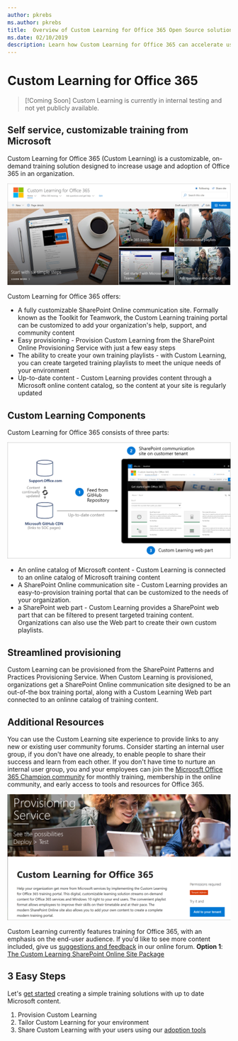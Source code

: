```yaml
---
author: pkrebs
ms.author: pkrebs
title:  Overview of Custom Learning for Office 365 Open Source solution
ms.date: 02/10/2019
description: Learn how Custom Learning for Office 365 can accelerate usage and adoption of Office 365 in your organization. Our solutions include a custom SharePoint Online web part and a modern SharePoint Online communications training site that is easily provisioned to your Office 365 tenant. 
---
```


# Custom Learning for Office 365

> [!Coming Soon]
> Custom Learning is currently in internal testing and not yet publicly available. 

## Self service, customizable training from Microsoft

Custom Learning for Office 365 (Custom Learning) is a customizable, on-demand training solution designed to increase usage and adoption of Office 365 in an organization. 

![cg-introducing.png](media/cg-introducing.png)

Custom Learning for Office 365 offers:
- A fully customizable SharePoint Online communication site. Formally known as the Toolkit for Teamwork, the Custom Learning training portal can be customized to add your organization's help, support, and community content
- Easy provisioning - Provision Custom Learning from the SharePoint Online Provisioning Service with just a few easy steps
- The ability to create your own training playlists - with Custom Learning, you can create targeted training playlists to meet the unique needs of your environment
- Up-to-date content - Custom Learning provides content through a Microsoft online content catalog, so the content at your site is regularly updated

## Custom Learning Components

Custom Learning for Office 365 consists of three parts: 

![cg-howitworks.png](media/cg-howitworks.png)

- An online catalog of Microsoft content - Custom Learning is connected to an online catalog of Microsoft training content
- A SharePoint Online communication site - Custom Learning provides an easy-to-provision training portal that can be customized to the needs of your organization.
- a SharePoint web part - Custom Learning provides a SharePoint web part that can be filtered to present targeted training content. Organizations can also use the Web part to create their own custom playlists.

## Streamlined provisioning 

Custom Learning can be provisioned from the SharePoint Patterns and Practices Provisioning Service. When Custom Learning is provisioned, organizations get a SharePoint Online communication site designed to be an out-of-the box training portal, along with a Custom Learning Web part connected to an onlinne catalog of training content. 

## Additional Resources
You can use the Custom Learning site experience to provide links to any new or existing user community forums. Consider starting an internal user group, if you don't have one already, to enable people to share their success and learn from each other.  If you don't have time to nurture an internal user group, you and your employees can join the [Microosft Office 365 Champion community](https://aka.ms/O365Champions) for monthly training, membership in the online community, and early access to tools and resources for Office 365.

![cg-howitworks.png](media/cg-provision.png)

Custom Learning currently features training for Office 365, with an emphasis on the end-user audience.  If you'd like to see more content included, give us [suggestions and feedback](feedback.md) in our online forum.  **Option 1**: [The Custom Learning SharePoint Online Site Package](installsitepackage.md)

## 3 Easy Steps

Let's [get started](prereqs.md) creating a simple training solutions with up to date Microsoft content.

1. Provision Custom Learning 
2. Tailor Custom Learning for your environment
3. Share Custom Learning with your users using our [adoption tools](driveadoption.md)
